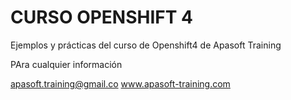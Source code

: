CURSO OPENSHIFT 4
=================

Ejemplos y prácticas del curso de Openshift4 de Apasoft Training

PAra cualquier información

apasoft.training@gmail.co
www.apasoft-training.com

